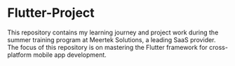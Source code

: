 # Flutter-Project
This repository contains my learning journey and project work during the summer training program at Meertek Solutions, a leading SaaS provider. The focus of this repository is on mastering the Flutter framework for cross-platform mobile app development.
